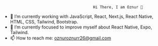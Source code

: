 
                                            Hi There, I am Öznur 👋

  - 🔭 I’m currently working with JavaScript, React, Next.js, React Native, HTML, CSS, Tailwind, Bootstrap.
  - 🌱 I’m currently focused to improve myself about React Native, Expo, Tailwind.
  - 📫 How to reach me: oznuroznurr26@gmail.com

